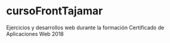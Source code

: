 # cursoFrontTajamar
Ejercicios y desarrollos web durante la formación Certificado de Aplicaciones Web 2018

